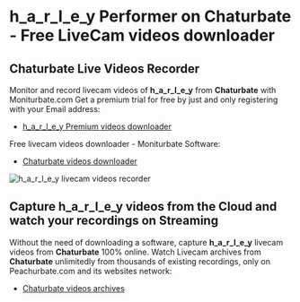 # h_a_r_l_e_y Performer on Chaturbate - Free LiveCam videos downloader

## Chaturbate Live Videos Recorder

Monitor and record livecam videos of **h_a_r_l_e_y** from **Chaturbate** with Moniturbate.com
Get a premium trial for free by just and only registering with your Email address:
* [h_a_r_l_e_y Premium videos downloader](https://moniturbate.com/request-demo-licence-key.html)

Free livecam videos downloader - Moniturbate Software:
* [Chaturbate videos downloader](https://moniturbate.com/moniturbate-download-software.html)

![h_a_r_l_e_y livecam videos recorder](https://peachurnet.com/templates/moniturbate-software.png)


## Capture h_a_r_l_e_y videos from the Cloud and watch your recordings on Streaming

Without the need of downloading a software, capture **h_a_r_l_e_y** livecam videos from **Chaturbate** 100% online.
Watch Livecam archives from **Chaturbate** unlimitedly from thousands of existing recordings, only on Peachurbate.com and its websites network:
* [Chaturbate videos archives](https://peachurnet.com/)